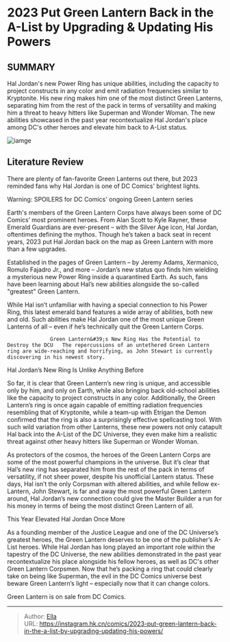 # 2023 Put Green Lantern Back in the A-List by Upgrading &amp; Updating His Powers


## SUMMARY 



  Hal Jordan&#39;s new Power Ring has unique abilities, including the capacity to project constructs in any color and emit radiation frequencies similar to Kryptonite.   His new ring makes him one of the most distinct Green Lanterns, separating him from the rest of the pack in terms of versatility and making him a threat to heavy hitters like Superman and Wonder Woman.   The new abilities showcased in the past year recontextualize Hal Jordan&#39;s place among DC&#39;s other heroes and elevate him back to A-List status.  

![iamge](https://static1.srcdn.com/wordpress/wp-content/uploads/2020/02/Green-Lantern.JPG.png)

## Literature Review

There are plenty of fan-favorite Green Lanterns out there, but 2023 reminded fans why Hal Jordan is one of DC Comics&#39; brightest lights.




Warning: SPOILERS for DC Comics&#39; ongoing Green Lantern series




Earth&#39;s members of the Green Lantern Corps have always been some of DC Comics’ most prominent heroes. From Alan Scott to Kyle Rayner, these Emerald Guardians are ever-present – with the Silver Age icon, Hal Jordan, oftentimes defining the mythos. Though he’s taken a back seat in recent years, 2023 put Hal Jordan back on the map as Green Lantern with more than a few upgrades.

Established in the pages of Green Lantern – by Jeremy Adams, Xermanico, Romulo Fajadro Jr., and more – Jordan’s new status quo finds him wielding a mysterious new Power Ring inside a quarantined Earth. As such, fans have been learning about Hal’s new abilities alongside the so-called &#34;greatest&#34; Green Lantern.

          

While Hal isn’t unfamiliar with having a special connection to his Power Ring, this latest emerald band features a wide array of abilities, both new and old. Such abilities make Hal Jordan one of the most unique Green Lanterns of all – even if he’s technically quit the Green Lantern Corps.




                  Green Lantern&#39;s New Ring Has the Potential to Destroy the DCU   The repercussions of an untethered Green Lantern ring are wide-reaching and horrifying, as John Stewart is currently discovering in his newest story.   


 Hal Jordan’s New Ring Is Unlike Anything Before 
          

So far, it is clear that Green Lantern’s new ring is unique, and accessible only by him, and only on Earth, while also bringing back old-school abilities like the capacity to project constructs in any color. Additionally, the Green Lantern’s ring is once again capable of emitting radiation frequencies resembling that of Kryptonite, while a team-up with Etrigan the Demon confirmed that the ring is also a surprisingly effective spellcasting tool. With such wild variation from other Lanterns, these new powers not only catapult Hal back into the A-List of the DC Universe, they even make him a realistic threat against other heavy hitters like Superman or Wonder Woman.




As protectors of the cosmos, the heroes of the Green Lantern Corps are some of the most powerful champions in the universe. But it’s clear that Hal’s new ring has separated him from the rest of the pack in terms of versatility, if not sheer power, despite his unofficial Lantern status. These days, Hal isn’t the only Corpsman with altered abilities, and while fellow ex-Lantern, John Stewart, is far and away the most powerful Green Lantern around, Hal Jordan’s new connection could give the Master Builder a run for his money in terms of being the most distinct Green Lantern of all.



 This Year Elevated Hal Jordan Once More 
          

As a founding member of the Justice League and one of the DC Universe’s greatest heroes, the Green Lantern deserves to be one of the publisher’s A-List heroes. While Hal Jordan has long played an important role within the tapestry of the DC Universe, the new abilities demonstrated in the past year recontextualize his place alongside his fellow heroes, as well as DC&#39;s other Green Lantern Corpsmen. Now that he’s packing a ring that could clearly take on being like Superman, the evil in the DC Comics universe best beware Green Lantern’s light – especially now that it can change colors.






Green Lantern is on sale from DC Comics.





---

> Author: [Ella](https://instagram.hk.cn/)  
> URL: https://instagram.hk.cn/comics/2023-put-green-lantern-back-in-the-a-list-by-upgrading-updating-his-powers/  

